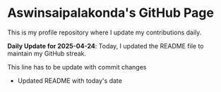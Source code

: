 # Aswinsaipalakonda's GitHub Page

This is my profile repository where I update my contributions daily.

**Daily Update for 2025-04-24**: Today, I updated the README file to maintain my GitHub streak.

This line has to be update with commit changes 
 - Updated README with today's date
